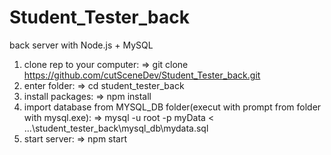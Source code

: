 # Student_Tester_back
back server with Node.js + MySQL

1. clone rep to your computer:
       => git clone https://github.com/cutSceneDev/Student_Tester_back.git
2. enter folder:
       => cd student_tester_back
3. install packages:
       => npm install
4. import database from MYSQL_DB folder(execut with prompt from folder with mysql.exe):
       => mysql -u root -p myData < ...\student_tester_back\mysql_db\mydata.sql
5. start server:
       => npm start
